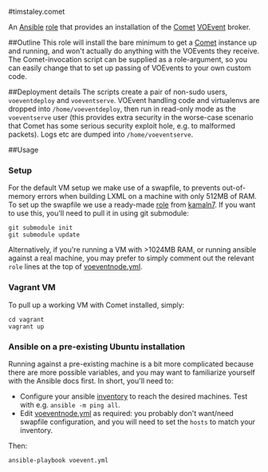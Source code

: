 #timstaley.comet

An [Ansible][] [role][] that provides an installation of the 
[Comet][] [VOEvent][] broker.


[Ansible]: http://www.ansible.com/configuration-management
[role]: http://docs.ansible.com/ansible/playbooks_roles.html

[VOEvent]: http://voevent.rtfd.org
[Comet]: http://comet.readthedocs.org/

##Outline
This role will install the bare minimum to get a
[Comet](http://comet.readthedocs.org/) instance up and running, and won't
actually do anything with the VOEvents they receive. The Comet-invocation script
can be supplied as a role-argument, so you can easily change that to set up
passing of VOEvents to your own custom code.

##Deployment details
The scripts create a pair of non-sudo users, `voeventdeploy` and `voeventserve`.
VOEvent handling code and virtualenvs are dropped into ``/home/voeventdeploy``,
then run in read-only mode as the `voeventserve` user (this provides extra
security in the worse-case scenario that Comet has some serious security exploit
hole, e.g. to malformed packets). Logs etc are dumped into `/home/voeventserve`. 


##Usage
### Setup
For the default VM setup we make use of a swapfile, to prevents out-of-memory
errors when building LXML on a machine with only 512MB of RAM. To set up the
swapfile we use a ready-made
[role](https://docs.ansible.com/playbooks_roles.html#roles) from
[kamaln7](https://github.com/kamaln7/ansible-swapfile). If you want to use this,
you'll need to pull it in 
using git submodule:

    git submodule init
    git submodule update

Alternatively, if you're running a VM with >1024MB RAM, or running ansible
against a real machine, you may prefer to simply comment out the relevant `role`
lines at the top of [voeventnode.yml](provisioning/voeventnode.yml).

### Vagrant VM
To pull up a working VM with Comet installed, simply:

    cd vagrant
    vagrant up
    
### Ansible on a pre-existing Ubuntu installation
Running against a pre-existing machine is a bit more complicated because there 
are more possible variables, and you may want to familiarize yourself with 
the Ansible docs first. In short, you'll need to:
- Configure your ansible [inventory](http://docs.ansible.com/intro_inventory.html#inventory)
  to reach the desired machines. Test with e.g. `ansible -m ping all`.
- Edit [voeventnode.yml](provisioning/voeventnode.yml) as required: 
  you probably don't want/need swapfile configuration, and you will need to set 
  the `hosts` to match your inventory.


Then:

    ansible-playbook voevent.yml
    
